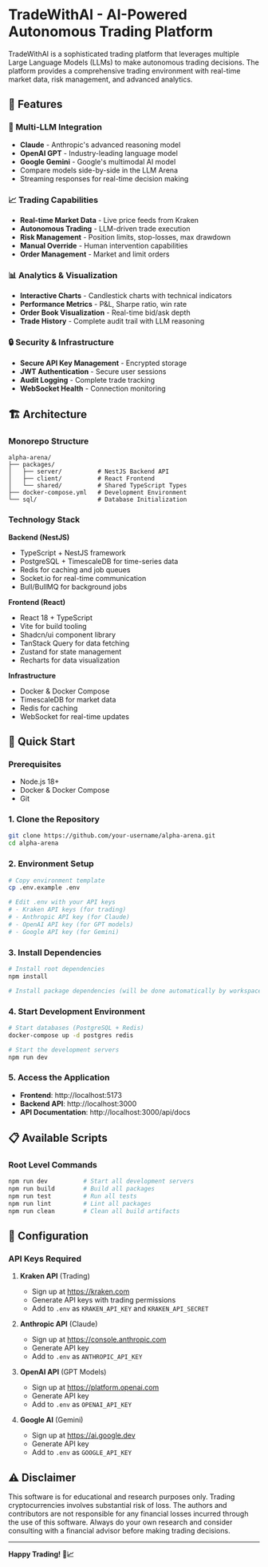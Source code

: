 # TradeWithAI - AI-Powered Autonomous Trading Platform

TradeWithAI is a sophisticated trading platform that leverages multiple Large Language Models (LLMs) to make autonomous trading decisions. The platform provides a comprehensive trading environment with real-time market data, risk management, and advanced analytics.

## 🚀 Features

### 🤖 Multi-LLM Integration
- **Claude** - Anthropic's advanced reasoning model
- **OpenAI GPT** - Industry-leading language model
- **Google Gemini** - Google's multimodal AI model
- Compare models side-by-side in the LLM Arena
- Streaming responses for real-time decision making

### 📈 Trading Capabilities
- **Real-time Market Data** - Live price feeds from Kraken
- **Autonomous Trading** - LLM-driven trade execution
- **Risk Management** - Position limits, stop-losses, max drawdown
- **Manual Override** - Human intervention capabilities
- **Order Management** - Market and limit orders

### 📊 Analytics & Visualization
- **Interactive Charts** - Candlestick charts with technical indicators
- **Performance Metrics** - P&L, Sharpe ratio, win rate
- **Order Book Visualization** - Real-time bid/ask depth
- **Trade History** - Complete audit trail with LLM reasoning

### 🔒 Security & Infrastructure
- **Secure API Key Management** - Encrypted storage
- **JWT Authentication** - Secure user sessions
- **Audit Logging** - Complete trade tracking
- **WebSocket Health** - Connection monitoring

## 🏗️ Architecture

### Monorepo Structure
```
alpha-arena/
├── packages/
│   ├── server/          # NestJS Backend API
│   ├── client/          # React Frontend
│   └── shared/          # Shared TypeScript Types
├── docker-compose.yml   # Development Environment
└── sql/                 # Database Initialization
```

### Technology Stack

**Backend (NestJS)**
- TypeScript + NestJS framework
- PostgreSQL + TimescaleDB for time-series data
- Redis for caching and job queues
- Socket.io for real-time communication
- Bull/BullMQ for background jobs

**Frontend (React)**
- React 18 + TypeScript
- Vite for build tooling
- Shadcn/ui component library
- TanStack Query for data fetching
- Zustand for state management
- Recharts for data visualization

**Infrastructure**
- Docker & Docker Compose
- TimescaleDB for market data
- Redis for caching
- WebSocket for real-time updates

## 🚀 Quick Start

### Prerequisites
- Node.js 18+
- Docker & Docker Compose
- Git

### 1. Clone the Repository
```bash
git clone https://github.com/your-username/alpha-arena.git
cd alpha-arena
```

### 2. Environment Setup
```bash
# Copy environment template
cp .env.example .env

# Edit .env with your API keys
# - Kraken API keys (for trading)
# - Anthropic API key (for Claude)
# - OpenAI API key (for GPT models)
# - Google API key (for Gemini)
```

### 3. Install Dependencies
```bash
# Install root dependencies
npm install

# Install package dependencies (will be done automatically by workspaces)
```

### 4. Start Development Environment
```bash
# Start databases (PostgreSQL + Redis)
docker-compose up -d postgres redis

# Start the development servers
npm run dev
```

### 5. Access the Application
- **Frontend**: http://localhost:5173
- **Backend API**: http://localhost:3000
- **API Documentation**: http://localhost:3000/api/docs

## 📋 Available Scripts

### Root Level Commands
```bash
npm run dev          # Start all development servers
npm run build        # Build all packages
npm run test         # Run all tests
npm run lint         # Lint all packages
npm run clean        # Clean all build artifacts
```

## 🔧 Configuration

### API Keys Required

1. **Kraken API** (Trading)
   - Sign up at https://kraken.com
   - Generate API keys with trading permissions
   - Add to `.env` as `KRAKEN_API_KEY` and `KRAKEN_API_SECRET`

2. **Anthropic API** (Claude)
   - Sign up at https://console.anthropic.com
   - Generate API key
   - Add to `.env` as `ANTHROPIC_API_KEY`

3. **OpenAI API** (GPT Models)
   - Sign up at https://platform.openai.com
   - Generate API key
   - Add to `.env` as `OPENAI_API_KEY`

4. **Google AI** (Gemini)
   - Sign up at https://ai.google.dev
   - Generate API key
   - Add to `.env` as `GOOGLE_API_KEY`

## ⚠️ Disclaimer

This software is for educational and research purposes only. Trading cryptocurrencies involves substantial risk of loss. The authors and contributors are not responsible for any financial losses incurred through the use of this software. Always do your own research and consider consulting with a financial advisor before making trading decisions.

---

**Happy Trading! 🚀📈**